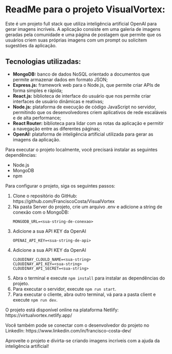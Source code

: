 <h1>ReadMe para o projeto VisualVortex:</h1>
<p>Este é um projeto full stack que utiliza inteligência artificial OpenAI para gerar imagens incríveis. A aplicação consiste em uma galeria de imagens geradas pela comunidade e uma página de postagem que permite que os usuários criem suas próprias imagens com um prompt ou solicitem sugestões da aplicação.</p>
<h2>Tecnologias utilizadas:</h2>
<ul>
  <li><strong>MongoDB:</strong> banco de dados NoSQL orientado a documentos que permite armazenar dados em formato JSON;</li>
  <li><strong>Express.js:</strong> framework web para o Node.js, que permite criar APIs de forma simples e rápida;</li>
  <li><strong>React.js:</strong> biblioteca de interface do usuário que nos permite criar interfaces de usuário dinâmicas e reativas;</li>
  <li><strong>Node.js:</strong> plataforma de execução de código JavaScript no servidor, permitindo que os desenvolvedores criem aplicativos de rede escaláveis e de alta performance;</li>
  <li><strong>React Router:</strong> biblioteca para lidar com as rotas da aplicação e permitir a navegação entre as diferentes páginas;</li>
  <li><strong>OpenAI:</strong> plataforma de inteligência artificial utilizada para gerar as imagens da aplicação.</li>
</ul>
<p>Para executar o projeto localmente, você precisará instalar as seguintes dependências:</p>
<ul>
  <li>Node.js</li>
  <li>MongoDB</li>
  <li>npm</li>
</ul>
<p>Para configurar o projeto, siga os seguintes passos:</p>
<ol>
  <li>Clone o repositório do GitHub: https://github.com/FranciscoCosta/VisualVortex</li>
  <li>Na pasta Server do projeto, crie um arquivo .env e adicione a string de conexão com o MongoDB:</li>
  <pre><code>MONGODB_URL=&lt;sua-string-de-conexao&gt;</code></pre>
  <li>Adicione a sua API KEY da OpenAI</li>
  <pre><code>OPENAI_API_KEY=&lt;sua-string-de-api&gt;</code></pre>
   <li>Adicione a sua API KEY da OpenAI</li>
    <pre><code>CLOUDINAY_CLOULD_NAME=&lt;sua-string&gt;
CLOUDINAY_API_KEY=&lt;sua-string&gt;
CLOUDINAY_API_SECRET=&lt;sua-string&gt;</code></pre>
  <li>Abra o terminal e execute <code>npm install</code> para instalar as dependências do projeto.</li>
  <li>Para executar o servidor, execute <code>npm run start</code>.</li>
  <li>Para executar o cliente, abra outro terminal, vá para a pasta client e execute <code>npm run dev</code>.</li>
</ol>
<p>O projeto está disponível online na plataforma Netlify: https://virtualvortex.netlify.app/</p>
<p>Você também pode se conectar com o desenvolvedor do projeto no LinkedIn: https://www.linkedin.com/in/francisco-costa-dev/</p>
<p>Aproveite o projeto e divirta-se criando imagens incríveis com a ajuda da inteligência artificial!</p>
